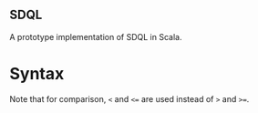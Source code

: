 SDQL
----

A prototype implementation of SDQL in Scala.

# Syntax

Note that for comparison, `<` and `<=` are used instead of `>` and `>=`.